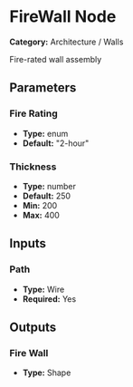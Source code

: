 
# FireWall Node

**Category:** Architecture / Walls

Fire-rated wall assembly

## Parameters


### Fire Rating
- **Type:** enum
- **Default:** "2-hour"





### Thickness
- **Type:** number
- **Default:** 250
- **Min:** 200
- **Max:** 400



## Inputs


### Path
- **Type:** Wire
- **Required:** Yes



## Outputs


### Fire Wall
- **Type:** Shape




